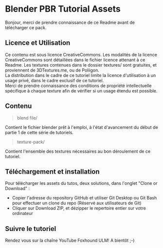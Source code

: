 # Blender PBR Tutorial Assets

Bonjour, merci de prendre connaissance de ce Readme avant de télécharger ce pack.

## Licence et Utilisation

Ce contenu est sous licence CreativeCommons. Les modalités de la licence CreativeCommons sont détaillées dans le 
fichier licence attenant à ce Readme.  Les textures contenues dans le dossier textures/ sont gratuites, et proviennent 
de 3DTextures.me, ou de Poliigon.  
La distribution dans le cadre de ce tutoriel limite la licence d'utilisation à un usage privé, dans le cadre exclusif de ce tutoriel.  
Merci de prendre connaissance des conditions de propriété intellectuelle spécifique à chaque texture afin de vérifier si un usage étendu est possible.  

## Contenu

>blend file/

Contient le fichier blender prêt à l'emploi, à l'état d'avancement du début de partie 1 de cette série de tutoriels.

>texture-pack/

Contient l'ensemble des textures nécessaires au bon déroulement de ce tutoriel.

## Téléchargement et installation

Pour télécharger les assets du tutos, deux solutions, dans l'onglet "Clone or Download" : 

- Copier l'adresse du repository GitHub et utiliser Git Desktop ou Git Bash pour effectuer un clone du repo (Réservé aux utilisateurs de Git)  
- Cliquer sur Download ZIP, et dézipper le repertoire entier sur votre ordinateur

## Suivre le tutoriel

Rendez vous sur la chaîne YouTube Foxhound ULM!
A bientôt ;-)

